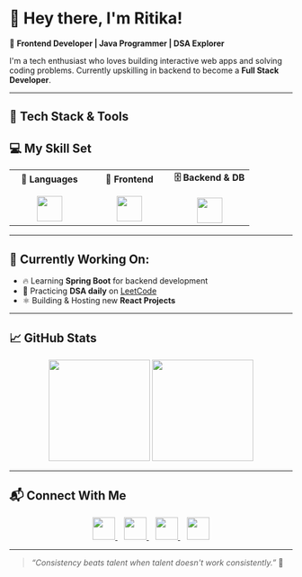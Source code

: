 # 👋 Hey there, I'm Ritika!

🎯 **Frontend Developer | Java Programmer | DSA Explorer**

I'm a tech enthusiast who loves building interactive web apps and solving coding problems. Currently upskilling in backend to become a **Full Stack Developer**.

---

## 🚀 Tech Stack & Tools

<!-- My Skill Set Section -->
<h2>💻 My Skill Set</h2>

<table>
  <tr>
    <td align="center" width="33%">
      <strong>💫 Languages</strong><br><br>
      <img src="https://skillicons.dev/icons?i=java,c,cpp,python" height="45" />
    </td>
    <td align="center" width="33%">
      <strong>🎨 Frontend</strong><br><br>
      <img src="https://skillicons.dev/icons?i=html,css,js,react,bootstrap,tailwind" height="45" />
    </td>
    <td align="center" width="33%">
      <strong>🗄️ Backend & DB</strong><br><br>
      <img src="https://skillicons.dev/icons?i=mysql,php" height="45" />
    </td>
  </tr>
</table>



---

## 💼 Currently Working On:
- 🔥 Learning **Spring Boot** for backend development  
- 🧠 Practicing **DSA daily** on [LeetCode](https://leetcode.com/)  
- ⚛️ Building & Hosting new **React Projects**

---

## 📈 GitHub Stats

<p align="center">
  <img src="https://github-readme-stats.vercel.app/api?username=Ritika91158&show_icons=true&theme=tokyonight" height="180"/>
  <img src="https://github-readme-stats.vercel.app/api/top-langs/?username=Ritika91158&layout=compact&theme=tokyonight" height="180"/>
</p>

---


## 📬 Connect With Me

<p align="center">
  <a href="mailto:ritikatoore@gmail.com">
    <img src="https://img.icons8.com/color/48/000000/gmail--v1.png" height="40"/>
  </a>
  &nbsp;&nbsp;
  <a href="https://github.com/Ritika91158">
    <img src="https://img.icons8.com/material-outlined/48/ffffff/github.png" height="40"/>
  </a>
  &nbsp;&nbsp;
  <a href="https://linkedin.com/in/ritikatoora">
    <img src="https://img.icons8.com/color/48/000000/linkedin.png" height="40"/>
  </a>
  &nbsp;&nbsp;
  <a href="#">
    <img src="https://img.icons8.com/fluency/48/000000/internet.png" height="40"/>
  </a>
</p>

---

> _“Consistency beats talent when talent doesn't work consistently.”_ 🚀
